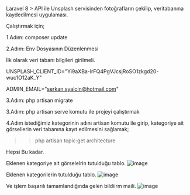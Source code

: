 Laravel 8 > API ile Unsplash servisinden fotoğrafların çekilip, veritabanına kaydedilmesi uygulaması.

Çalıştırmak için;

1.Adım: composer update

2.Adım: Env Dosyasının Düzenlenmesi

İlk olarak veri tabanı bilgileri girilmeli.

UNSPLASH_CLIENT_ID="Yi9aXBa-lrFQ4PgVJcsjRoSO1zkgd20-wuc1O12aK_Y"

ADMIN_EMAIL="serkan.syalcin@hotmail.com"

3.Adım: php artisan migrate 

3.Adım: php artisan serve komutu ile projeyi çalıştırmak

4.Adım istediğimiz kategorinin adını artisan komutu ile girip, kategoriye ait görsellerin veri tabanına kayıt edilmesini sağlamak;

>> php artisan topic:get architecture

Hepsi Bu kadar.

Eklenen kategoriye ait görselelrin tutulduğu tablo.
![image](https://user-images.githubusercontent.com/26199757/147833729-a48e1a6d-2ca3-4824-ae9c-e682165ed654.png)

Eklenen kategorilerin tutulduğu tablo.
![image](https://user-images.githubusercontent.com/26199757/147833754-702b9044-333b-49e8-aee5-4b6d58e95c3e.png)

Ve işlem başarılı tamamlandığında gelen bildiirm maili.
![image](https://user-images.githubusercontent.com/26199757/147833799-a950afce-a648-4904-a8c8-acd846963bd7.png)

